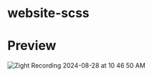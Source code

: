 # website-scss
# Preview

![Zight Recording 2024-08-28 at 10 46 50 AM](https://github.com/user-attachments/assets/6202c8a9-ec8b-452e-870f-155366bfadc5)
